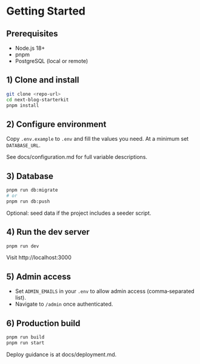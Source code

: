 # Getting Started

## Prerequisites

- Node.js 18+
- pnpm
- PostgreSQL (local or remote)

## 1) Clone and install

```bash
git clone <repo-url>
cd next-blog-starterkit
pnpm install
```

## 2) Configure environment

Copy `.env.example` to `.env` and fill the values you need. At a minimum set `DATABASE_URL`.

See docs/configuration.md for full variable descriptions.

## 3) Database

```bash
pnpm run db:migrate
# or
pnpm run db:push
```

Optional: seed data if the project includes a seeder script.

## 4) Run the dev server

```bash
pnpm run dev
```

Visit http://localhost:3000

## 5) Admin access

- Set `ADMIN_EMAILS` in your `.env` to allow admin access (comma‑separated list).
- Navigate to `/admin` once authenticated.

## 6) Production build

```bash
pnpm run build
pnpm run start
```

Deploy guidance is at docs/deployment.md.

